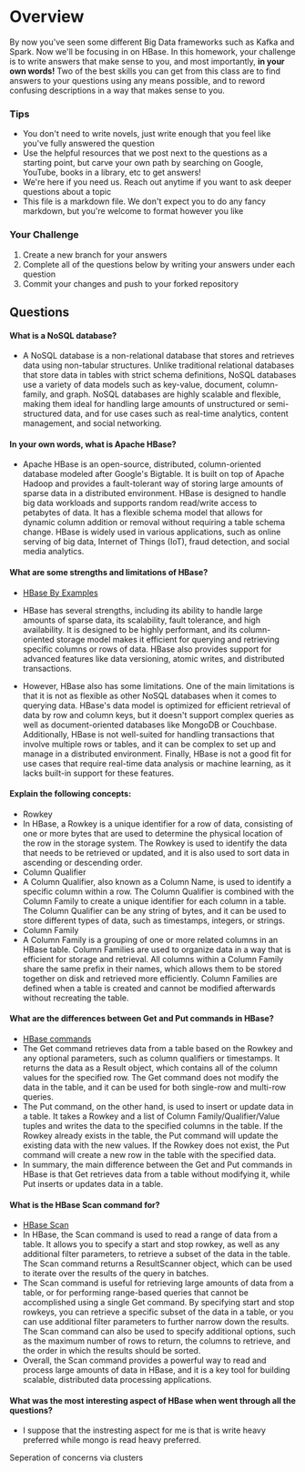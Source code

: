 # Overview

By now you've seen some different Big Data frameworks such as Kafka and Spark. Now we'll be focusing in on HBase. In this homework, your
challenge is to write answers that make sense to you, and most importantly, **in your own words!**
Two of the best skills you can get from this class are to find answers to your questions using any means possible, and to
reword confusing descriptions in a way that makes sense to you. 

### Tips
* You don't need to write novels, just write enough that you feel like you've fully answered the question
* Use the helpful resources that we post next to the questions as a starting point, but carve your own path by searching on Google, YouTube, books in a library, etc to get answers!
* We're here if you need us. Reach out anytime if you want to ask deeper questions about a topic 
* This file is a markdown file. We don't expect you to do any fancy markdown, but you're welcome to format however you like


### Your Challenge
1. Create a new branch for your answers 
2. Complete all of the questions below by writing your answers under each question
3. Commit your changes and push to your forked repository

## Questions
#### What is a NoSQL database? 
* A NoSQL database is a non-relational database that stores and retrieves data using non-tabular structures. Unlike traditional relational databases that store data in tables with strict schema definitions, NoSQL databases use a variety of data models such as key-value, document, column-family, and graph. NoSQL databases are highly scalable and flexible, making them ideal for handling large amounts of unstructured or semi-structured data, and for use cases such as real-time analytics, content management, and social networking.


#### In your own words, what is Apache HBase? 
* Apache HBase is an open-source, distributed, column-oriented database modeled after Google's Bigtable. It is built on top of Apache Hadoop and provides a fault-tolerant way of storing large amounts of sparse data in a distributed environment. HBase is designed to handle big data workloads and supports random read/write access to petabytes of data. It has a flexible schema model that allows for dynamic column addition or removal without requiring a table schema change. HBase is widely used in various applications, such as online serving of big data, Internet of Things (IoT), fraud detection, and social media analytics.


#### What are some strengths and limitations of HBase? 
* [HBase By Examples](https://sparkbyexamples.com/apache-hbase-tutorial/)
* HBase has several strengths, including its ability to handle large amounts of sparse data, its scalability, fault tolerance, and high availability. It is designed to be highly performant, and its column-oriented storage model makes it efficient for querying and retrieving specific columns or rows of data. HBase also provides support for advanced features like data versioning, atomic writes, and distributed transactions.

* However, HBase also has some limitations. One of the main limitations is that it is not as flexible as other NoSQL databases when it comes to querying data. HBase's data model is optimized for efficient retrieval of data by row and column keys, but it doesn't support complex queries as well as document-oriented databases like MongoDB or Couchbase. Additionally, HBase is not well-suited for handling transactions that involve multiple rows or tables, and it can be complex to set up and manage in a distributed environment. Finally, HBase is not a good fit for use cases that require real-time data analysis or machine learning, as it lacks built-in support for these features.

#### Explain the following concepts: 
* Rowkey
* In HBase, a Rowkey is a unique identifier for a row of data, consisting of one or more bytes that are used to determine the physical location of the row in the storage system. The Rowkey is used to identify the data that needs to be retrieved or updated, and it is also used to sort data in ascending or descending order.
* Column Qualifier
* A Column Qualifier, also known as a Column Name, is used to identify a specific column within a row. The Column Qualifier is combined with the Column Family to create a unique identifier for each column in a table. The Column Qualifier can be any string of bytes, and it can be used to store different types of data, such as timestamps, integers, or strings.
* Column Family
* A Column Family is a grouping of one or more related columns in an HBase table. Column Families are used to organize data in a way that is efficient for storage and retrieval. All columns within a Column Family share the same prefix in their names, which allows them to be stored together on disk and retrieved more efficiently. Column Families are defined when a table is created and cannot be modified afterwards without recreating the table.


#### What are the differences between Get and Put commands in HBase? 
* [HBase commands](https://www.tutorialspoint.com/hbase/hbase_create_data.htm)
* The Get command retrieves data from a table based on the Rowkey and any optional parameters, such as column qualifiers or timestamps. It returns the data as a Result object, which contains all of the column values for the specified row. The Get command does not modify the data in the table, and it can be used for both single-row and multi-row queries.
* The Put command, on the other hand, is used to insert or update data in a table. It takes a Rowkey and a list of Column Family/Qualifier/Value tuples and writes the data to the specified columns in the table. If the Rowkey already exists in the table, the Put command will update the existing data with the new values. If the Rowkey does not exist, the Put command will create a new row in the table with the specified data.
* In summary, the main difference between the Get and Put commands in HBase is that Get retrieves data from a table without modifying it, while Put inserts or updates data in a table.


#### What is the HBase Scan command for? 
* [HBase Scan](https://www.tutorialspoint.com/hbase/hbase_scan.htm)
* In HBase, the Scan command is used to read a range of data from a table. It allows you to specify a start and stop rowkey, as well as any additional filter parameters, to retrieve a subset of the data in the table. The Scan command returns a ResultScanner object, which can be used to iterate over the results of the query in batches.
* The Scan command is useful for retrieving large amounts of data from a table, or for performing range-based queries that cannot be accomplished using a single Get command. By specifying start and stop rowkeys, you can retrieve a specific subset of the data in a table, or you can use additional filter parameters to further narrow down the results. The Scan command can also be used to specify additional options, such as the maximum number of rows to return, the columns to retrieve, and the order in which the results should be sorted.
* Overall, the Scan command provides a powerful way to read and process large amounts of data in HBase, and it is a key tool for building scalable, distributed data processing applications.

#### What was the most interesting aspect of HBase when went through all the questions? 
* I suppose that the instresting aspect for me is that is write heavy preferred while mongo is read heavy preferred.

Seperation of concerns via clusters

